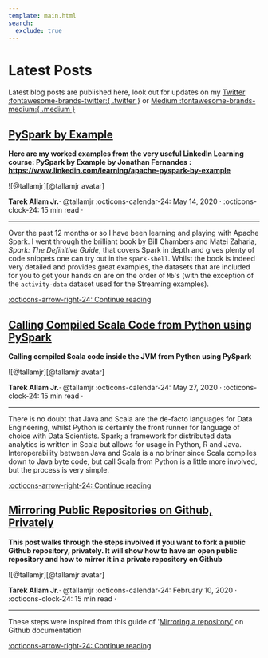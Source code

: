 ```yaml
---
template: main.html
search:
  exclude: true
---
```


# Latest Posts

Latest blog posts are published here, look out for updates on my
[Twitter :fontawesome-brands-twitter:{ .twitter }](https://twitter.com/tallamjr) or [Medium :fontawesome-brands-medium:{ .medium }](https://medium.com/@t.allam.jr)

<!-- ########################################################################################## -->

## [PySpark by Example]

__Here are my worked examples from the very useful LinkedIn Learning course: PySpark by Example by
    Jonathan Fernandes : https://www.linkedin.com/learning/apache-pyspark-by-example__

<aside class="mdx-author" markdown>
![@tallamjr][@tallamjr avatar]

<span>__Tarek Allam Jr.__· @tallamjr</span>
<span>
:octicons-calendar-24: May 14, 2020 ·
:octicons-clock-24: 15 min read ·
<!-- [:octicons-tag-24: 7.2.6+insiders-3.0.0][insiders-3.0.0] -->
</span>
</aside>

  [@tallamjr avatar]: https://avatars.githubusercontent.com/tallamjr
  <!-- [insiders-3.0.0]: ../../insiders/changelog.md#3.0.0 -->

---

Over the past 12 months or so I have been learning and playing with Apache Spark. I went through the
brilliant book by Bill Chambers and Matei Zaharia, *Spark: The Definitive Guide*, that covers Spark
in depth and gives plenty of code snippets one can try out in the `spark-shell`. Whilst the book is
indeed very detailed and provides great examples, the datasets that are included for you to get your
hands on are on the order of `Mb`'s (with the exception of the `activity-data` dataset used for the
Streaming examples).

[:octicons-arrow-right-24: Continue reading][PySpark by Example]

  [PySpark by Example]: 2020/pyspark-by-example.md
  <!-- [insiders-3.1.1]: ../insiders/changelog.md#3.1.1 -->

<!-- ########################################################################################## -->

## [Calling Compiled Scala Code from Python using PySpark]

__Calling compiled Scala code inside the JVM from Python using PySpark__

<aside class="mdx-author" markdown>
![@tallamjr][@tallamjr avatar]

<span>__Tarek Allam Jr.__· @tallamjr</span>
<span>
:octicons-calendar-24: May 27, 2020 ·
:octicons-clock-24: 15 min read ·
<!-- [:octicons-tag-24: 7.2.6+insiders-3.0.0][insiders-3.0.0] -->
</span>
</aside>

  [@tallamjr avatar]: https://avatars.githubusercontent.com/tallamjr
  <!-- [insiders-3.0.0]: ../../insiders/changelog.md#3.0.0 -->

---

There is no doubt that Java and Scala are the de-facto languages for Data Engineering, whilst Python
is certainly the front runner for language of choice with Data Scientists. Spark; a framework for
distributed data analytics is written in Scala but allows for usage in Python, R and Java.
Interoperability between Java and Scala is a no briner since Scala compiles down to Java byte code,
but call Scala from Python is a little more involved, but the process is very simple.

[:octicons-arrow-right-24: Continue reading][Calling Compiled Scala Code from Python using PySpark]

  [Calling Compiled Scala Code from Python using PySpark]: 2020/scala-python-jvm.md
  <!-- [insiders-3.1.1]: ../insiders/changelog.md#3.1.1 -->

<!-- ########################################################################################## -->

## [Mirroring Public Repositories on Github, Privately]

__This post walks through the steps involved if you want to fork a public Github repository,
privately. It will show how to have an open public repository and how to mirror it in a private
repository on Github__

<aside class="mdx-author" markdown>
![@tallamjr][@tallamjr avatar]

<span>__Tarek Allam Jr.__· @tallamjr</span>
<span>
:octicons-calendar-24: February 10, 2020 ·
:octicons-clock-24: 15 min read ·
<!-- [:octicons-tag-24: 7.2.6+insiders-3.0.0][insiders-3.0.0] -->
</span>
</aside>

  [@tallamjr avatar]: https://avatars.githubusercontent.com/tallamjr
  <!-- [insiders-3.0.0]: ../../insiders/changelog.md#3.0.0 -->

---

These steps were inspired from this guide of '[Mirroring a
repository'](https://help.github.com/en/github/creating-cloning-and-archiving-repositories/duplicating-a-repository#mirroring-a-repository) on Github documentation

[:octicons-arrow-right-24: Continue reading][Mirroring Public Repositories on Github, Privately]

  [Mirroring Public Repositories on Github, Privately]: 2020/public-private-repos.md
  <!-- [insiders-3.1.1]: ../insiders/changelog.md#3.1.1 -->

<!-- ########################################################################################## -->

<!-- ## [Excluding content from search] -->

<!-- __The latest Insiders release brings three new simple ways to exclude dedicated -->
<!-- parts of a document from the search index, allowing for more fine-grained -->
<!-- control.__ -->

<!-- <aside class="mdx-author" markdown> -->
<!-- ![@tallamjr][@tallamjr avatar] -->

<!-- <span>__Tarek Allam Jr.__ · @tallamjr</span> -->
<!-- <span> -->
<!-- :octicons-calendar-24: September 26, 2021 · -->
<!-- :octicons-clock-24: 5 min read · -->
<!-- [:octicons-tag-24: 7.3.0+insiders-3.1.1][insiders-3.1.1] -->
<!-- </span> -->
<!-- </aside> -->

<!--   [@tallamjr avatar]: https://avatars.githubusercontent.com/tallamjr -->

<!-- --- -->

<!-- Two weeks ago, Material for MkDocs Insiders shipped a brand new search plugin, -->
<!-- yielding massive improvements in usability, but also in speed and size of the -->
<!-- search index. Interestingly, as discussed in the previous blog article, we only -->
<!-- scratched the surface of what's now possible. This release brings some useful -->
<!-- features that enhance the writing experience, allowing for more fine-grained -->
<!-- control of what pages, sections and blocks of a Markdown file should be indexed -->
<!-- by the built-in search functionality. -->

<!-- [:octicons-arrow-right-24: Continue reading][Excluding content from search] -->

<!--   [Excluding content from search]: 2021/excluding-content-from-search.md -->
<!--   [insiders-3.1.1]: ../insiders/changelog.md#3.1.1 -->

<!-- <!-1- ########################################################################################## -1-> -->

<!-- ## [Search: better, faster, smaller] -->

<!-- __This is the story of how we managed to completely rebuild client-side search, -->
<!-- delivering a significantly better user experience while making it faster and -->
<!-- smaller at the same time.__ -->

<!-- <aside class="mdx-author" markdown> -->
<!-- ![@tallamjr][@tallamjr avatar] -->

<!-- <span>__Tarek Allam Jr.__ · @tallamjr</span> -->
<!-- <span> -->
<!-- :octicons-calendar-24: September 13, 2021 · -->
<!-- :octicons-clock-24: 15 min read · -->
<!-- [:octicons-tag-24: 7.2.6+insiders-3.0.0][insiders-3.0.0] -->
<!-- </span> -->
<!-- </aside> -->

<!-- --- -->

<!-- The search of Material for MkDocs is by far one of its best and most-loved -->
<!-- assets: multilingual, offline-capable, and most importantly: _all client-side_. -->
<!-- It provides a solution to empower the users of your documentation to find what -->
<!-- they're searching for instantly without the headache of managing additional -->
<!-- servers. However, even though several iterations have been made, there's still -->
<!-- some room for improvement, which is why we rebuilt the search plugin and -->
<!-- integration from the ground up. This article shines some light on the internals -->
<!-- of the new search, why it's much more powerful than the previous version, and -->
<!-- what's about to come. -->

<!-- [:octicons-arrow-right-24: Continue reading][Search: better, faster, smaller] -->

<!--   [Search: better, faster, smaller]: 2021/search-better-faster-smaller.md -->
<!--   [insiders-3.0.0]: ../insiders/changelog.md#3.0.0 -->

